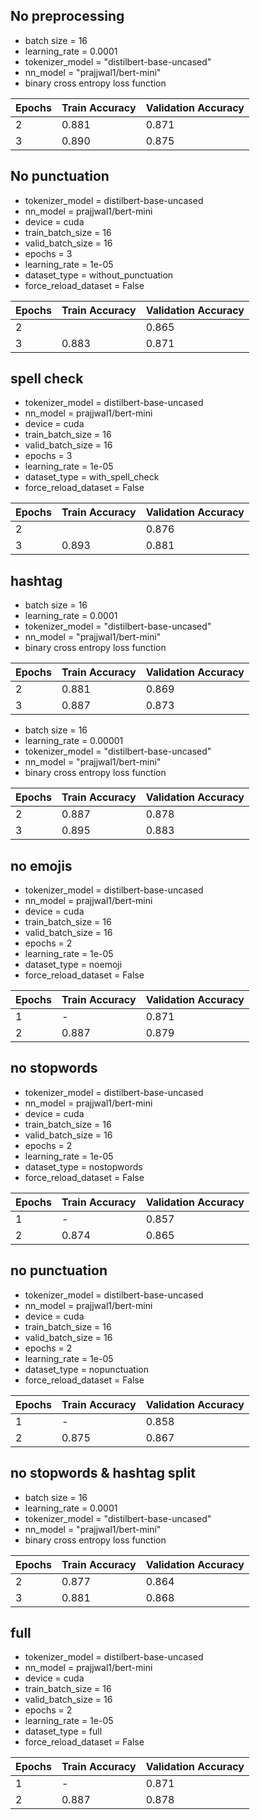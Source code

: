 ## No preprocessing

- batch size = 16
- learning_rate = 0.0001
- tokenizer_model = "distilbert-base-uncased"
- nn_model = "prajjwal1/bert-mini"
- binary cross entropy loss function

| Epochs | Train Accuracy | Validation Accuracy |
| ------ | -------------- | ------------------- |
| 2      | 0.881          | 0.871               |
| 3      | 0.890          | 0.875               |

## No punctuation
- tokenizer_model  = distilbert-base-uncased
- nn_model         = prajjwal1/bert-mini
- device           = cuda
- train_batch_size = 16
- valid_batch_size = 16
- epochs           = 3
- learning_rate    = 1e-05
- dataset_type     = without_punctuation
- force_reload_dataset = False

| Epochs | Train Accuracy | Validation Accuracy |
| ------ | -------------- | ------------------- |
| 2      |                | 0.865               |
| 3      | 0.883          | 0.871               |

## spell check
- tokenizer_model  = distilbert-base-uncased
- nn_model         = prajjwal1/bert-mini
- device           = cuda
- train_batch_size = 16
- valid_batch_size = 16
- epochs           = 3
- learning_rate    = 1e-05
- dataset_type     = with_spell_check
- force_reload_dataset = False

| Epochs | Train Accuracy | Validation Accuracy |
| ------ | -------------- | ------------------- |
| 2      |                | 0.876               |
| 3      | 0.893          | 0.881               |

## hashtag
- batch size = 16
- learning_rate = 0.0001
- tokenizer_model = "distilbert-base-uncased"
- nn_model = "prajjwal1/bert-mini"
- binary cross entropy loss function

| Epochs | Train Accuracy | Validation Accuracy |
| ------ | -------------- | ------------------- |
| 2      | 0.881          | 0.869               |
| 3      | 0.887          | 0.873               |


- batch size = 16
- learning_rate = 0.00001
- tokenizer_model = "distilbert-base-uncased"
- nn_model = "prajjwal1/bert-mini"
- binary cross entropy loss function

| Epochs | Train Accuracy | Validation Accuracy |
| ------ | -------------- | ------------------- |
| 2      | 0.887          | 0.878               |
| 3      | 0.895          | 0.883               |

## no emojis

- tokenizer_model  = distilbert-base-uncased
- nn_model         = prajjwal1/bert-mini
- device           = cuda
- train_batch_size = 16
- valid_batch_size = 16
- epochs           = 2
- learning_rate    = 1e-05
- dataset_type     = noemoji
- force_reload_dataset = False

| Epochs | Train Accuracy | Validation Accuracy |
| ------ | -------------- | ------------------- |
| 1      | -              | 0.871               |
| 2      | 0.887          | 0.879               |


## no stopwords

- tokenizer_model  = distilbert-base-uncased
- nn_model         = prajjwal1/bert-mini
- device           = cuda
- train_batch_size = 16
- valid_batch_size = 16
- epochs           = 2
- learning_rate    = 1e-05
- dataset_type     = nostopwords
- force_reload_dataset = False


| Epochs | Train Accuracy | Validation Accuracy |
| ------ | -------------- | ------------------- |
| 1      | -              | 0.857               |
| 2      | 0.874          | 0.865               |

## no punctuation
- tokenizer_model  = distilbert-base-uncased
- nn_model         = prajjwal1/bert-mini
- device           = cuda
- train_batch_size = 16
- valid_batch_size = 16
- epochs           = 2
- learning_rate    = 1e-05
- dataset_type     = nopunctuation
- force_reload_dataset = False

| Epochs | Train Accuracy | Validation Accuracy |
| ------ | -------------- | ------------------- |
| 1      | -              | 0.858               |
| 2      | 0.875          | 0.867               |


## no stopwords & hashtag split
- batch size = 16
- learning_rate = 0.0001
- tokenizer_model = "distilbert-base-uncased"
- nn_model = "prajjwal1/bert-mini"
- binary cross entropy loss function

| Epochs | Train Accuracy | Validation Accuracy |
| ------ | -------------- | ------------------- |
| 2      | 0.877          | 0.864               |
| 3      | 0.881          | 0.868               |


## full
- tokenizer_model  = distilbert-base-uncased
- nn_model         = prajjwal1/bert-mini
- device           = cuda
- train_batch_size = 16
- valid_batch_size = 16
- epochs           = 2
- learning_rate    = 1e-05
- dataset_type     = full
- force_reload_dataset = False

| Epochs | Train Accuracy | Validation Accuracy |
| ------ | -------------- | ------------------- |
| 1      | -              | 0.871               |
| 2      | 0.887          | 0.878               |
